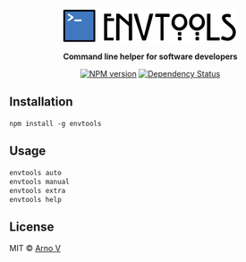 <div align="center">
  
<img height="59" width="312" src="https://raw.githubusercontent.com/aversini/envtools-help/master/docs/data/assets/images/envtools-2x.png" alt="Envtools logo">

**Command line helper for software developers**

[![NPM version][npm-image]][npm-url] [![Dependency Status][daviddm-image]][daviddm-url]

</div>


## Installation

```
npm install -g envtools
```

## Usage

```
envtools auto
envtools manual
envtools extra
envtools help
```

## License

MIT © [Arno V]()


[npm-image]: https://badge.fury.io/js/envtools.svg
[npm-url]: https://npmjs.org/package/envtools
[travis-image]: https://travis-ci.org/aversini/envtools.svg?branch=master
[travis-url]: https://travis-ci.org/aversini/envtools
[daviddm-image]: https://david-dm.org/aversini/envtools.svg?theme=shields.io
[daviddm-url]: https://david-dm.org/aversini/envtools
[coveralls-image]: https://coveralls.io/repos/aversini/envtools/badge.svg
[coveralls-url]: https://coveralls.io/r/aversini/envtools
